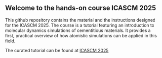 ## Welcome to the hands-on course ICASCM 2025

This github repository contains the material and the instructions designed for the ICASCM 2025. The course is a tutorial featuring an introduction to molecular dynamics simulations of cementitious materials. It provides a first, practical overview of how atomistic simulations can be applied in this field.

The curated tutorial can be found at [ICASCM 2025](https://hegoimanzano.github.io/ICASCM2025/intro.html)

